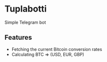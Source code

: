# Tuplabotti

Simple Telegram bot

## Features

* Fetching the current Bitcoin conversion rates
* Calculating BTC => (USD, EUR, GBP)